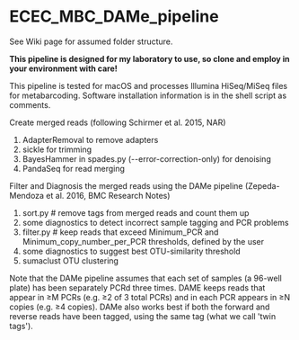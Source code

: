 # ECEC_MBC_DAMe_pipeline

See Wiki page for assumed folder structure.  

**This pipeline is designed for my laboratory to use, so clone and employ in your environment with care!**

This pipeline is tested for macOS and processes Illumina HiSeq/MiSeq files for metabarcoding. Software installation information is in the shell script as comments.

Create merged reads (following Schirmer et al. 2015, NAR)
1)  AdapterRemoval to remove adapters
2)  sickle for trimming
3)  BayesHammer in spades.py (--error-correction-only) for denoising
4)  PandaSeq for read merging

Filter and Diagnosis the merged reads using the DAMe pipeline (Zepeda-Mendoza et al. 2016, BMC Research Notes)
1)  sort.py # remove tags from merged reads and count them up
2)  some diagnostics to detect incorrect sample tagging and PCR problems
3)  filter.py # keep reads that exceed Minimum_PCR and Minimum_copy_number_per_PCR thresholds, defined by the user
4)  some diagnostics to suggest best OTU-similarity threshold
5)  sumaclust OTU clustering


Note that the DAMe pipeline assumes that each set of samples (a 96-well plate) has been separately PCRd three times.  DAME keeps reads that appear in ≥M PCRs (e.g. ≥2 of 3 total PCRs) and in each PCR appears in ≥N copies (e.g. ≥4 copies). DAMe also works best if both the forward and reverse reads have been tagged, using the same tag (what we call 'twin tags').

